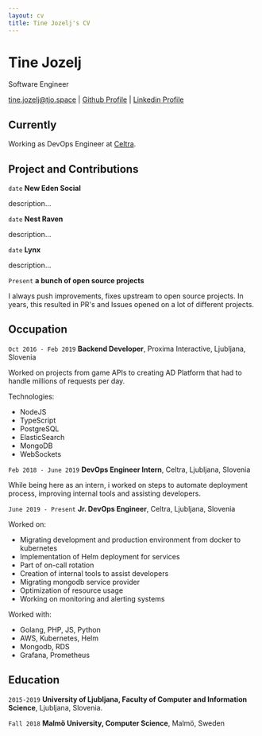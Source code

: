 ```yaml
---
layout: cv
title: Tine Jozelj's CV
---
```

# Tine Jozelj
Software Engineer

<div id="webaddress">
<a href="tine.jozelj@tjo.space">tine.jozelj@tjo.space</a>
| <a href="https://github.com/mentos1386">Github Profile</a>
| <a href="https://www.linkedin.com/in/tine-jozelj-884398121/">Linkedin Profile</a>
</div>


## Currently

Working as DevOps Engineer at [Celtra](https://www.celtra.com/).


## Project and Contributions


`date`
__New Eden Social__

description...

`date`
__Nest Raven__

description...

`date`
__Lynx__

description...

`Present`
__a bunch of open source projects__

I always push improvements, fixes upstream to open source projects. In years, this resulted in PR's and Issues opened on a lot of different projects.

## Occupation

`Oct 2016 - Feb 2019`
__Backend Developer__, Proxima Interactive, Ljubljana, Slovenia

Worked on projects from game APIs to creating AD Platform that had to handle millions of requests per day.

Technologies:
* NodeJS
* TypeScript
* PostgreSQL
* ElasticSearch
* MongoDB
* WebSockets

`Feb 2018 - June 2019`
__DevOps Engineer Intern__, Celtra, Ljubljana, Slovenia

While being here as an intern, i worked on steps to automate deployment process, improving internal tools and assisting developers.

`June 2019 - Present`
__Jr. DevOps Engineer__, Celtra, Ljubljana, Slovenia

Worked on:
 * Migrating development and production environment from docker to kubernetes
 * Implementation of Helm deployment for services
 * Part of on-call rotation
 * Creation of internal tools to assist developers
 * Migrating mongodb service provider
 * Optimization of resource usage
 * Working on monitoring and alerting systems

Worked with:
 * Golang, PHP, JS, Python
 * AWS, Kubernetes, Helm
 * Mongodb, RDS
 * Grafana, Prometheus

## Education

`2015-2019`
__University of Ljubljana, Faculty of Computer and Information Science__, Ljubljana, Slovenia.

`Fall 2018`
__Malmö University, Computer Science__, Malmö, Sweden

<!-- ### Footer

Last updated: Apr 2020 -->


